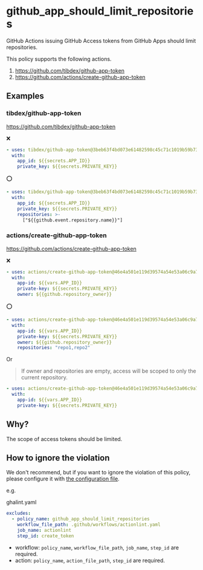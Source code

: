# github_app_should_limit_repositories

GitHub Actions issuing GitHub Access tokens from GitHub Apps should limit repositories.

This policy supports the following actions.

1. https://github.com/tibdex/github-app-token
1. https://github.com/actions/create-github-app-token

## Examples

### tibdex/github-app-token

https://github.com/tibdex/github-app-token

:x:

```yaml
- uses: tibdex/github-app-token@3beb63f4bd073e61482598c45c71c1019b59b73a # v2.1.0
  with:
    app_id: ${{secrets.APP_ID}}
    private_key: ${{secrets.PRIVATE_KEY}}
```

⭕

```yaml
- uses: tibdex/github-app-token@3beb63f4bd073e61482598c45c71c1019b59b73a # v2.1.0
  with:
    app_id: ${{secrets.APP_ID}}
    private_key: ${{secrets.PRIVATE_KEY}}
    repositories: >-
      ["${{github.event.repository.name}}"]
```

### actions/create-github-app-token

https://github.com/actions/create-github-app-token

:x:

```yaml
- uses: actions/create-github-app-token@46e4a501e119d39574a54e53a06c9a705efc55c9 # v1.6.1
  with:
    app-id: ${{vars.APP_ID}}
    private-key: ${{secrets.PRIVATE_KEY}}
    owner: ${{github.repository_owner}}
```

⭕

```yaml
- uses: actions/create-github-app-token@46e4a501e119d39574a54e53a06c9a705efc55c9 # v1.6.1
  with:
    app-id: ${{vars.APP_ID}}
    private-key: ${{secrets.PRIVATE_KEY}}
    owner: ${{github.repository_owner}}
    repositories: "repo1,repo2"
```

Or

> If owner and repositories are empty, access will be scoped to only the current repository.

```yaml
- uses: actions/create-github-app-token@46e4a501e119d39574a54e53a06c9a705efc55c9 # v1.6.1
  with:
    app-id: ${{vars.APP_ID}}
    private-key: ${{secrets.PRIVATE_KEY}}
```

## Why?

The scope of access tokens should be limited.

## How to ignore the violation

We don't recommend, but if you want to ignore the violation of this policy, please configure it with [the configuration file](../../README.md#configuration-file).

e.g.

ghalint.yaml

```yaml
excludes:
  - policy_name: github_app_should_limit_repositories
    workflow_file_path: .github/workflows/actionlint.yaml
    job_name: actionlint
    step_id: create_token
```

- workflow: `policy_name`, `workflow_file_path`, `job_name`, `step_id` are required.
- action: `policy_name`, `action_file_path`, `step_id` are required.
